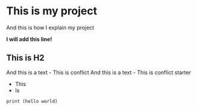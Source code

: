 # This is my project
And this is how I explain my project

**I will add this line!**

## This is H2

And this is a text - This is conflict
And this is a text - This is conflict starter


* This
* Is

``` this is code
print (hello world)
```
